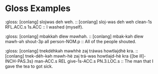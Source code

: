 # Gloss Examples

:gloss:
[conlang] slojwəs deh weh.
::
[conlang] sloj-wəs deh weh
clean-1s RFL.ACC.s 1s.ACC
::
I washed (myself).

:gloss:
[conlang] mbakkəh dlew məwhəh.
::
[conlang] mbak-kəh dlew məwh-əh
shout-3p all person-NOM.p
::
All of the people shouted.

:gloss:
[conlang] tnekdéhkəh məwhhè zəj tráwəs howtləjdhè kra.
::
[conlang] tnek-déh-kəh məwh-hè zəj trá-wəs howtləjd-hè krа
{[be ill]-INCH-PAS.3s} man-ACC.s REL give-1s-ACC.s PN.3.LOC.s
::
The man that I gave the tea to got sick.
